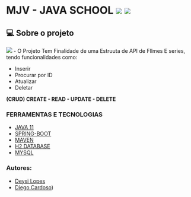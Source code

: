
# MJV - JAVA  SCHOOL <img src="https://img.shields.io/badge/Java-ED8B00?style=for-the-badge&logo=java&logoColor=white" />     <img src="https://img.shields.io/badge/Spring-6DB33F?style=for-the-badge&logo=spring&logoColor=white" />

## 💻 Sobre o projeto
<img src="https://img.shields.io/badge/-JAVAFLIX-red" /> - O Projeto Tem Finalidade de uma Estruuta de API de FIlmes E series, tendo funcionalidades como:
* Inserir 
* Procurar por ID
* Atualizar
* Deletar


**(CRUD) CREATE - READ - UPDATE - DELETE**

### FERRAMENTAS E TECNOLOGIAS 
  * [JAVA 11](https://www.azul.com/downloads/)  
  * [SPRING-BOOT](https://start.spring.io/)
  * [MAVEN]( https://mvnrepository.com/)
  * [H2 DATABASE]( https://www.h2database.com/html/main.html)
  * [MYSQL ](  https://www.mysql.com/downloads/)
  
### Autores:
- [Deysi Lopes](https://github.com/DeysiLopes)
- [Diego Cardoso](https://github.com/DiegoCardosoDev))


